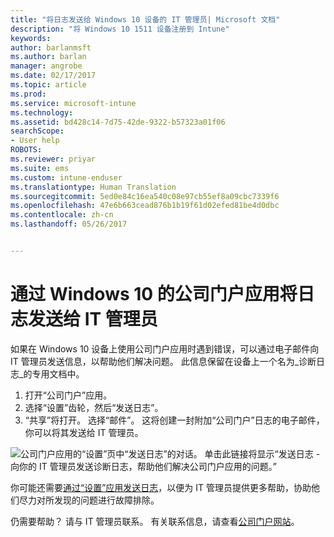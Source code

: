 ```yaml
---
title: "将日志发送给 Windows 10 设备的 IT 管理员| Microsoft 文档"
description: "将 Windows 10 1511 设备注册到 Intune"
keywords: 
author: barlanmsft
ms.author: barlan
manager: angrobe
ms.date: 02/17/2017
ms.topic: article
ms.prod: 
ms.service: microsoft-intune
ms.technology: 
ms.assetid: bd428c14-7d75-42de-9322-b57323a01f06
searchScope:
- User help
ROBOTS: 
ms.reviewer: priyar
ms.suite: ems
ms.custom: intune-enduser
ms.translationtype: Human Translation
ms.sourcegitcommit: 5ed0e84c16ea540c08e97cb55ef8a09cbc7339f6
ms.openlocfilehash: 47e6b663cead876b1b19f61d02efed81be4d0dbc
ms.contentlocale: zh-cn
ms.lasthandoff: 05/26/2017


---
```


# <a name="send-logs-to-your-it-admin-from-the-company-portal-app-for-windows-10"></a>通过 Windows 10 的公司门户应用将日志发送给 IT 管理员

如果在 Windows 10 设备上使用公司门户应用时遇到错误，可以通过电子邮件向 IT 管理员发送信息，以帮助他们解决问题。 此信息保留在设备上一个名为_诊断日志_的专用文档中。

1.    打开“公司门户”应用。
2.    选择“设置”齿轮，然后“发送日志”。
3.    “共享”将打开。 选择“邮件”。 这将创建一封附加“公司门户”日志的电子邮件，你可以将其发送给 IT 管理员。

  ![公司门户应用的“设置”页中“发送日志”的对话。 单击此链接将显示“发送日志 - 向你的 IT 管理员发送诊断日志，帮助他们解决公司门户应用的问题。”](./media/w10-share-logs.png)

你可能还需要[通过“设置”应用发送日志](send-logs-to-your-it-admin-settings-windows.md)，以便为 IT 管理员提供更多帮助，协助他们尽力对所发现的问题进行故障排除。 

仍需要帮助？ 请与 IT 管理员联系。 有关联系信息，请查看[公司门户网站](http://portal.manage.microsoft.com)。

